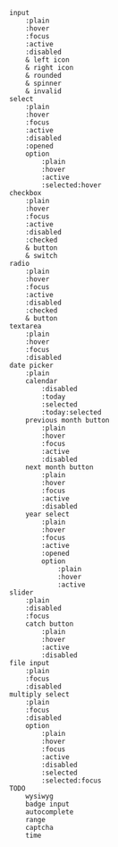     input
        :plain
        :hover
        :focus
        :active
        :disabled
        & left icon
        & right icon
        & rounded
        & spinner
        & invalid
    select
        :plain
        :hover
        :focus
        :active
        :disabled
        :opened
        option
            :plain
            :hover
            :active
            :selected:hover
    checkbox
        :plain
        :hover
        :focus
        :active
        :disabled
        :checked
        & button
        & switch
    radio
        :plain
        :hover
        :focus
        :active
        :disabled
        :checked
        & button
    textarea
        :plain
        :hover
        :focus
        :disabled
    date picker
        :plain
        calendar
            :disabled
            :today
            :selected
            :today:selected
        previous month button
            :plain
            :hover
            :focus
            :active
            :disabled
        next month button
            :plain
            :hover
            :focus
            :active
            :disabled
        year select
            :plain
            :hover
            :focus
            :active
            :opened
            option
                :plain
                :hover
                :active
    slider
        :plain
        :disabled
        :focus
        catch button
            :plain
            :hover
            :active
            :disabled
    file input
        :plain
        :focus
        :disabled
    multiply select
        :plain
        :focus
        :disabled
        option
            :plain
            :hover
            :focus
            :active
            :disabled
            :selected
            :selected:focus
    TODO
        wysiwyg
        badge input
        autocomplete
        range
        captcha
        time

